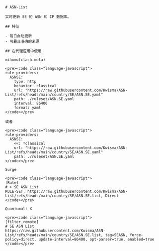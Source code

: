 
    # ASN-List
    
    实时更新 SE 的 ASN 和 IP 数据库。
    
    ## 特征
    
    - 每日自动更新
    - 可靠且准确的来源
    
    ## 在代理应用中使用
    
    mihomo(clash.meta)
   
    <pre><code class="language-javascript">
    rule-providers:
      ASNSE:
        type: http
        behavior: classical
        url: "https://raw.githubusercontent.com/Kwisma/ASN-List/refs/heads/main/country/SE/ASN.SE.yaml"
        path: ./ruleset/ASN.SE.yaml
        interval: 86400
        format: yaml
    </code></pre>

    或者

    <pre><code class="language-javascript">
    rule-providers:
      ASNSE:
        <<: *classical
        url: "https://raw.githubusercontent.com/Kwisma/ASN-List/refs/heads/main/country/SE/ASN.SE.yaml"
        path: ./ruleset/ASN.SE.yaml
    </code></pre>
    
    Surge
    
    <pre><code class="language-javascript">
    [Rule]
    # > SE ASN List
    RULE-SET, https://raw.githubusercontent.com/Kwisma/ASN-List/refs/heads/main/country/SE/ASN.SE.list, Direct
    </code></pre>
    
    Quantumult X
    
    <pre><code class="language-javascript">
    [filter_remote]
    # SE ASN List
    https://raw.githubusercontent.com/Kwisma/ASN-List/refs/heads/main/country/SE/ASN.SE.list, tag=SEASN, force-policy=direct, update-interval=86400, opt-parser=true, enabled=true
    </code></pre>
    